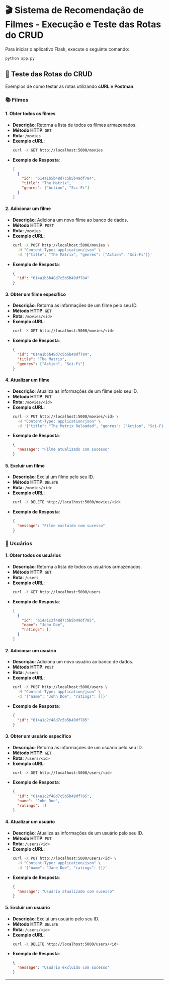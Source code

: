 # 🎬 Sistema de Recomendação de Filmes - Execução e Teste das Rotas do CRUD
Para iniciar o aplicativo Flask, execute o seguinte comando:
````bash
python app.py
````

## 🚀 Teste das Rotas do CRUD

Exemplos de como testar as rotas utilizando **cURL** e **Postman**.

### 📚 Filmes

#### 1. **Obter todos os filmes**
   - **Descrição**: Retorna a lista de todos os filmes armazenados.
   - **Método HTTP**: `GET`
   - **Rota**: `/movies`
   - **Exemplo cURL**:
     ```bash
     curl -X GET http://localhost:5000/movies
     ```
   - **Exemplo de Resposta**:
     ```json
     [
       {
         "id": "614a1b5b48d7c5b5b49df784",
         "title": "The Matrix",
         "genres": ["Action", "Sci-Fi"]
       }
     ]
     ```

#### 2. **Adicionar um filme**
   - **Descrição**: Adiciona um novo filme ao banco de dados.
   - **Método HTTP**: `POST`
   - **Rota**: `/movies`
   - **Exemplo cURL**:
     ```bash
     curl -X POST http://localhost:5000/movies \
       -H "Content-Type: application/json" \
       -d '{"title": "The Matrix", "genres": ["Action", "Sci-Fi"]}'
     ```
   - **Exemplo de Resposta**:
     ```json
     {
       "id": "614a1b5b48d7c5b5b49df784"
     }
     ```

#### 3. **Obter um filme específico**
   - **Descrição**: Retorna as informações de um filme pelo seu ID.
   - **Método HTTP**: `GET`
   - **Rota**: `/movies/<id>`
   - **Exemplo cURL**:
     ```bash
     curl -X GET http://localhost:5000/movies/<id>
     ```
   - **Exemplo de Resposta**:
     ```json
     {
       "id": "614a1b5b48d7c5b5b49df784",
       "title": "The Matrix",
       "genres": ["Action", "Sci-Fi"]
     }
     ```

#### 4. **Atualizar um filme**
   - **Descrição**: Atualiza as informações de um filme pelo seu ID.
   - **Método HTTP**: `PUT`
   - **Rota**: `/movies/<id>`
   - **Exemplo cURL**:
     ```bash
     curl -X PUT http://localhost:5000/movies/<id> \
       -H "Content-Type: application/json" \
       -d '{"title": "The Matrix Reloaded", "genres": ["Action", "Sci-Fi"]}'
     ```
   - **Exemplo de Resposta**:
     ```json
     {
       "message": "Filme atualizado com sucesso"
     }
     ```

#### 5. **Excluir um filme**
   - **Descrição**: Exclui um filme pelo seu ID.
   - **Método HTTP**: `DELETE`
   - **Rota**: `/movies/<id>`
   - **Exemplo cURL**:
     ```bash
     curl -X DELETE http://localhost:5000/movies/<id>
     ```
   - **Exemplo de Resposta**:
     ```json
     {
       "message": "Filme excluído com sucesso"
     }
     ```

### 👥 Usuários

#### 1. **Obter todos os usuários**
   - **Descrição**: Retorna a lista de todos os usuários armazenados.
   - **Método HTTP**: `GET`
   - **Rota**: `/users`
   - **Exemplo cURL**:
     ```bash
     curl -X GET http://localhost:5000/users
     ```
   - **Exemplo de Resposta**:
     ```json
     [
       {
         "id": "614a1c2f48d7c5b5b49df785",
         "name": "John Doe",
         "ratings": []
       }
     ]
     ```

#### 2. **Adicionar um usuário**
   - **Descrição**: Adiciona um novo usuário ao banco de dados.
   - **Método HTTP**: `POST`
   - **Rota**: `/users`
   - **Exemplo cURL**:
     ```bash
     curl -X POST http://localhost:5000/users \
       -H "Content-Type: application/json" \
       -d '{"name": "John Doe", "ratings": []}'
     ```
   - **Exemplo de Resposta**:
     ```json
     {
       "id": "614a1c2f48d7c5b5b49df785"
     }
     ```

#### 3. **Obter um usuário específico**
   - **Descrição**: Retorna as informações de um usuário pelo seu ID.
   - **Método HTTP**: `GET`
   - **Rota**: `/users/<id>`
   - **Exemplo cURL**:
     ```bash
     curl -X GET http://localhost:5000/users/<id>
     ```
   - **Exemplo de Resposta**:
     ```json
     {
       "id": "614a1c2f48d7c5b5b49df785",
       "name": "John Doe",
       "ratings": []
     }
     ```

#### 4. **Atualizar um usuário**
   - **Descrição**: Atualiza as informações de um usuário pelo seu ID.
   - **Método HTTP**: `PUT`
   - **Rota**: `/users/<id>`
   - **Exemplo cURL**:
     ```bash
     curl -X PUT http://localhost:5000/users/<id> \
       -H "Content-Type: application/json" \
       -d '{"name": "Jane Doe", "ratings": []}'
     ```
   - **Exemplo de Resposta**:
     ```json
     {
       "message": "Usuário atualizado com sucesso"
     }
     ```

#### 5. **Excluir um usuário**
   - **Descrição**: Exclui um usuário pelo seu ID.
   - **Método HTTP**: `DELETE`
   - **Rota**: `/users/<id>`
   - **Exemplo cURL**:
     ```bash
     curl -X DELETE http://localhost:5000/users/<id>
     ```
   - **Exemplo de Resposta**:
     ```json
     {
       "message": "Usuário excluído com sucesso"
     }
     ```

---
